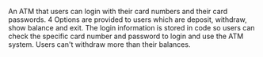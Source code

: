 An ATM that users can login with their card numbers and their card passwords. 4 Options are provided to users which are deposit, withdraw, show balance and exit. The login information is stored in code so users can check the specific card number and password to login and use the ATM system. Users can't withdraw more than their balances.
